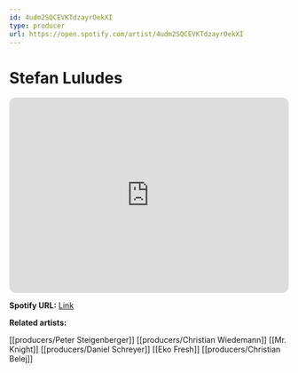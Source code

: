 ```yaml
---
id: 4udm2SQCEVKTdzayrOekXI
type: producer
url: https://open.spotify.com/artist/4udm2SQCEVKTdzayrOekXI
---
```

# Stefan Luludes

<iframe style="border-radius:12px" src="https://open.spotify.com/embed/artist/4udm2SQCEVKTdzayrOekXI" width="100%" height="352" frameBorder="0" allowfullscreen="" allow="autoplay; clipboard-write; encrypted-media; fullscreen; picture-in-picture" loading="lazy"></iframe>

**Spotify URL:** [Link](https://open.spotify.com/artist/4udm2SQCEVKTdzayrOekXI)

**Related artists:**

[[producers/Peter Steigenberger]]
[[producers/Christian Wiedemann]]
[[Mr. Knight]]
[[producers/Daniel Schreyer]]
[[Eko Fresh]]
[[producers/Christian Belej]]
